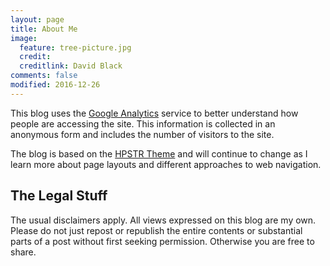 ```yaml
---
layout: page
title: About Me
image:
  feature: tree-picture.jpg
  credit:
  creditlink: David Black
comments: false
modified: 2016-12-26
---
```



This blog uses the <a href="http://www.google.co.uk/analytics/">Google Analytics</a> service to better understand how people are accessing the site. This information is collected in an anonymous form and includes the number of visitors to the site.

The blog is based on the [HPSTR Theme](/assets/md/abouthpstr) and will continue to change as I learn more about page layouts and different approaches to web navigation.

<h2>The Legal Stuff</h2>

<p>The usual disclaimers apply. All views expressed on this blog are my own.
Please do not just repost or republish the entire contents or substantial
parts of a post without first seeking permission. Otherwise you are free to share.</p>
